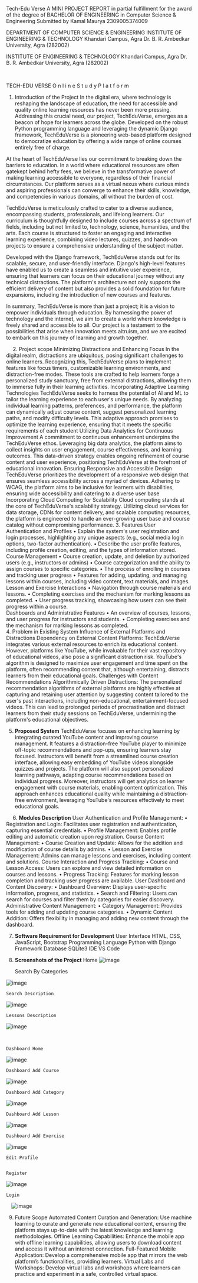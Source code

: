 Tech-Edu Verse
A MINI PROJECT REPORT
in partial fulfillment for the award of the degree 
of
BACHELOR OF ENGINEERING in Computer Science & Engineering 
Submitted by
Kamal Maurya	2309005374009

DEPARTMENT OF COMPUTER SCIENCE & ENGINEERING
INSTITUTE OF ENGINEERING & TECHNOLOGY
Khandari Campus, Agra 
Dr. B. R. Ambedkar University, Agra (282002)
 
 
INSTITUTE OF ENGINEERING & TECHNOLOGY
Khandari Campus, Agra
Dr. B. R. Ambedkar University, Agra (282002)

 

TECH-EDU VERSE
O n l i n e  S t u d y   P l a t f o r m 



1.	Introduction of the Project
 	In the digital era, where technology is reshaping the landscape of education, the need for accessible and quality online learning resources has never been more pressing. Addressing this crucial need, our project, TechEduVerse, emerges as a beacon of hope for learners across the globe. Developed on the robust Python programming language and leveraging the dynamic Django framework, TechEduVerse is a pioneering web-based platform designed to democratize education by offering a wide range of online courses entirely free of charge.

At the heart of TechEduVerse lies our commitment to breaking down the barriers to education. In a world where educational resources are often gatekept behind hefty fees, we believe in the transformative power of making learning accessible to everyone, regardless of their financial circumstances. Our platform serves as a virtual nexus where curious minds and aspiring professionals can converge to enhance their skills, knowledge, and competencies in various domains, all without the burden of cost.

TechEduVerse is meticulously crafted to cater to a diverse audience, encompassing students, professionals, and lifelong learners. Our curriculum is thoughtfully designed to include courses across a spectrum of fields, including but not limited to, technology, science, humanities, and the arts. Each course is structured to foster an engaging and interactive learning experience, combining video lectures, quizzes, and hands-on projects to ensure a comprehensive understanding of the subject matter.

Developed with the Django framework, TechEduVerse stands out for its scalable, secure, and user-friendly interface. Django's high-level features have enabled us to create a seamless and intuitive user experience, ensuring that learners can focus on their educational journey without any technical distractions. The platform's architecture not only supports the efficient delivery of content but also provides a solid foundation for future expansions, including the introduction of new courses and features.

In summary, TechEduVerse is more than just a project; it is a vision to empower individuals through education. By harnessing the power of technology and the internet, we aim to create a world where knowledge is freely shared and accessible to all. Our project is a testament to the possibilities that arise when innovation meets altruism, and we are excited to embark on this journey of learning and growth together.

 
2.	Project scope 
 	Minimizing Distractions and Enhancing Focus
In the digital realm, distractions are ubiquitous, posing significant challenges to online learners. Recognizing this, TechEduVerse plans to implement features like focus timers, customizable learning environments, and distraction-free modes. These tools are crafted to help learners forge a personalized study sanctuary, free from external distractions, allowing them to immerse fully in their learning activities.
 	Incorporating Adaptive Learning Technologies
TechEduVerse seeks to harness the potential of AI and ML to tailor the learning experience to each user's unique needs. By analyzing individual learning patterns, preferences, and performance, the platform can dynamically adjust course content, suggest personalized learning paths, and modify difficulty levels. This adaptive approach promises to optimize the learning experience, ensuring that it meets the specific requirements of each student
 	Utilizing Data Analytics for Continuous Improvement
A commitment to continuous enhancement underpins the TechEduVerse ethos. Leveraging big data analytics, the platform aims to collect insights on user engagement, course effectiveness, and learning outcomes. This data-driven strategy enables ongoing refinement of course content and user experience, positioning TechEduVerse at the forefront of educational innovation.
 	Ensuring Responsive and Accessible Design
TechEduVerse prioritizes the development of a responsive web design that ensures seamless accessibility across a myriad of devices. Adhering to WCAG, the platform aims to be inclusive for learners with disabilities, ensuring wide accessibility and catering to a diverse user base
 	Incorporating Cloud Computing for Scalability
Cloud computing stands at the core of TechEduVerse's scalability strategy. Utilizing cloud services for data storage, CDNs for content delivery, and scalable computing resources, the platform is engineered to handle an ever-growing user base and course catalog without compromising performance.
3.	Features 
 	User Authentication and Profiles
•	Explain the system's user registration and login processes, highlighting any unique aspects (e.g., social media login options, two-factor authentication).
•	Describe the user profile features, including profile creation, editing, and the types of information stored.
 	Course Management
•	Course creation, update, and deletion by authorized users (e.g., instructors or admins)
•	Course categorization and the ability to assign courses to specific categories.
•	The process of enrolling in courses and tracking user progress 
•	 Features for adding, updating, and managing lessons within courses, including video content, text materials, and images.                    
 	Lesson and Exercise Interactions
•	Navigation through course materials and lessons.
•	Completing exercises and the mechanism for marking lessons as completed.
•	User progress tracking, showcasing how users can see their progress within a course.                    
 	Dashboards and Administrative Features
•	An overview of courses, lessons, and user progress for instructors and students.
•	Completing exercises and the mechanism for marking lessons as completed.                    
4.	Problem in Existing System
 	Influence of External Platforms and Distractions
Dependency on External Content Platforms: TechEduVerse integrates various external resources to enrich its educational content. However, platforms like YouTube, while invaluable for their vast repository of educational videos, also pose a significant distraction risk. YouTube's algorithm is designed to maximize user engagement and time spent on the platform, often recommending content that, although entertaining, distracts learners from their educational goals.
 	Challenges with Content Recommendations
Algorithmically Driven Distractions: The personalized recommendation algorithms of external platforms are highly effective at capturing and retaining user attention by suggesting content tailored to the user's past interactions, including non-educational, entertainment-focused videos. This can lead to prolonged periods of procrastination and distract learners from their study sessions on TechEduVerse, undermining the platform's educational objectives.

5.	**Proposed System** 
TechEduVerse focuses on enhancing learning by integrating curated YouTube content and improving course management. It features a distraction-free YouTube player to minimize off-topic recommendations and pop-ups, ensuring learners stay focused. Instructors will benefit from a streamlined course creation interface, allowing easy embedding of YouTube videos alongside quizzes and projects. The platform will also support personalized learning pathways, adapting course recommendations based on individual progress. Moreover, instructors will get analytics on learner engagement with course materials, enabling content optimization. This approach enhances educational quality while maintaining a distraction-free environment, leveraging YouTube's resources effectively to meet educational goals. 

 
6.	**Modules Description** 
 	User Authentication and Profile Management:
•	Registration and Login: Facilitates user registration and authentication, capturing essential credentials.
•	Profile Management: Enables profile editing and automatic creation upon registration.
 	Course Content Management:
•	Course Creation and Update: Allows for the addition and modification of course details by admins.
•	Lesson and Exercise Management: Admins can manage lessons and exercises, including content and solutions.
 	Course Interaction and Progress Tracking:
•	Course and Lesson Access: Users can explore and view detailed information on courses and lessons.
•	Progress Tracking: Features for marking lesson completion and tracking user progress are available.
 	User Dashboard and Content Discovery:
•	Dashboard Overview: Displays user-specific information, progress, and statistics.
•	Search and Filtering: Users can search for courses and filter them by categories for easier discovery.
 	Administrative Content Management:
•	Category Management: Provides tools for adding and updating course categories.
•	Dynamic Content Addition: Offers flexibility in managing and adding new content through the dashboard.

7.	**Software Requirement for Development** 
User Interface	HTML, CSS, JavaScript, Bootstrap
Programming Language	Python with Django Framework
Database	SQLite3
IDE	VS Code
 
8.	**Screenshots of the Project**
 	Home
  ![image](https://github.com/user-attachments/assets/2d3bf5d7-21df-431a-ae7a-24e47d64fe57)


 	Search By Categories
 
![image](https://github.com/user-attachments/assets/b54a315a-4fa6-4430-b320-4e623f7650d8)


 	Search Description
 ![image](https://github.com/user-attachments/assets/711e14e1-fd4a-4405-bff7-97e310d9f826)


 	Lessons Description
 



![image](https://github.com/user-attachments/assets/f9e54bfe-22a8-4b7f-8b27-43b84cc526a0)



  

 	Dashboard Home
 ![image](https://github.com/user-attachments/assets/d9ca5b7f-8b0e-419f-a0b2-a127bd0b9260)


 	Dashboard Add Course
 
![image](https://github.com/user-attachments/assets/6e2fad40-e91c-486f-9f74-840873be4e31)

 	Dashboard Add Category
 ![image](https://github.com/user-attachments/assets/88103588-cf9d-4473-8334-cac5a022717a)


 	Dashboard Add Lesson
 ![image](https://github.com/user-attachments/assets/b00e0666-4825-456c-ad5b-b8cef1404b14)


 	Dashboard Add Exercise
 ![image](https://github.com/user-attachments/assets/49b98980-fff4-4bdb-a2a3-241ccf65ab4e)


 	Edit Profile
 

 	Register
 ![image](https://github.com/user-attachments/assets/bdbaebd9-6f16-4752-9456-a35dc1d33d5a)


 	Login
 
 ![image](https://github.com/user-attachments/assets/289c4a2b-8fe5-4f93-aa3f-c6a1a88f36f0)


9.	Future Scope
 	Automated Content Curation and Generation: Use machine learning to curate and generate new educational content, ensuring the platform stays up-to-date with the latest knowledge and learning methodologies.
 	Offline Learning Capabilities: Enhance the mobile app with offline learning capabilities, allowing users to download content and access it without an internet connection.
 	Full-Featured Mobile Application: Develop a comprehensive mobile app that mirrors the web platform’s functionalities, providing learners.
 	Virtual Labs and Workshops: Develop virtual labs and workshops where learners can practice and experiment in a safe, controlled virtual space.

